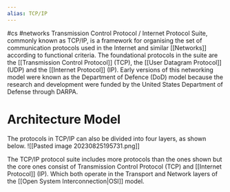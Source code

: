 ```yaml
---
alias: TCP/IP
---
```

#cs #networks
Transmission Control Protocol / Internet Protocol Suite, commonly known as TCP/IP, is a framework for organising the set of communication protocols used in the Internet and similar [[Networks]] according to functional criteria. The foundational protocols in the suite are the [[Transmission Control Protocol]] (TCP), the [[User Datagram Protocol]] (UDP) and the [[Internet Protocol]] (IP). Early versions of this networking model were known as the Department of Defence (DoD) model because the research and development were funded by the United States Department of Defense through DARPA.

# Architecture Model
The protocols in TCP/IP can also be divided into four layers, as shown below. 
![[Pasted image 20230825195731.png]]

The TCP/IP protocol suite includes more protocols than the ones shown but the core ones consist of Transmission Control Protocol (TCP) and [[Internet Protocol]] (IP). Which both operate in the Transport and Network layers of the [[Open System Interconnection|OSI]] model.